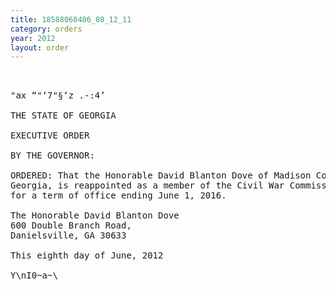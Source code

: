 ```yaml
---
title: 18588060406_08_12_11
category: orders
year: 2012
layout: order
---
```


<pre> 

"ax “"‘7"§‘z .-:4’

THE STATE OF GEORGIA

EXECUTIVE ORDER

BY THE GOVERNOR:

ORDERED: That the Honorable David Blanton Dove of Madison County,
Georgia, is reappointed as a member of the Civil War Commission,
for a term of office ending June 1, 2016.

The Honorable David Blanton Dove
600 Double Branch Road,
Danielsville, GA 30633

This eighth day of June, 2012

Y\nI0~a~\<I_)¢aL

GOVERNOR

</pre>
